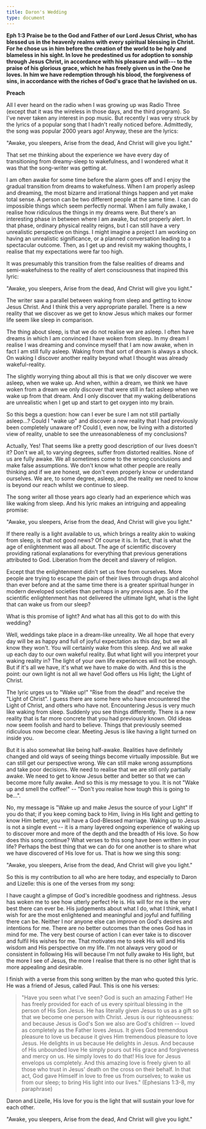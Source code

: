 ```yaml
---
title: Daron's Wedding
type: document
---
```

**Eph 1:3 Praise be to the God and Father of our Lord Jesus Christ, who
has blessed us in the heavenly realms with every spiritual blessing in
Christ. For he chose us in him before the creation of the world to be
holy and blameless in his sight. In love he predestined us for adoption
to sonship through Jesus Christ, in accordance with his pleasure and
will--- to the praise of his glorious grace, which he has freely given
us in the One he loves. In him we have redemption through his blood, the
forgiveness of sins, in accordance with the riches of God's grace that
he lavished on us.**

**Preach**

All I ever heard on the radio when I was growing up was Radio Three
(except that it was the wireless in those days, and the third program).
So I've never taken any interest in pop music. But recently I was very
struck by the lyrics of a popular song that I hadn't really noticed
before. Admittedly, the song was popular 2000 years ago! Anyway, these
are the lyrics:

"Awake, you sleepers, Arise from the dead, And Christ will give you
light."

That set me thinking about the experience we have every day of
transitioning from dreamy-sleep to wakefulness, and I wondered what it
was that the song-writer was getting at.

I am often awake for some time before the alarm goes off and I enjoy the
gradual transition from dreams to wakefulness. When I am properly asleep
and dreaming, the most bizarre and irrational things happen and yet make
total sense. A person can be two different people at the same time. I
can do impossible things which seem perfectly normal. When I am fully
awake, I realise how ridiculous the things in my dreams were. But
there's an interesting phase in between where I am awake, but not
properly alert. In that phase, ordinary physical reality reigns, but I
can still have a very unrealistic perspective on things. I might imagine
a project I am working on having an unrealistic significance, or a
planned conversation leading to a spectacular outcome. Then, as I get up
and revisit my waking thoughts, I realise that my expectations were far
too high.

It was presumably this transition from the false realities of dreams and
semi-wakefulness to the reality of alert consciousness that inspired
this lyric:

"Awake, you sleepers, Arise from the dead, And Christ will give you
light."

The writer saw a parallel between waking from sleep and getting to know
Jesus Christ. And I think this a very appropriate parallel. There is a
new reality that we discover as we get to know Jesus which makes our
former life seem like sleep in comparison.

The thing about sleep, is that we do not realise we are asleep. I often
have dreams in which I am convinced I have woken from sleep. In my dream
I realise I was dreaming and convince myself that I am now awake, when
in fact I am still fully asleep. Waking from that sort of dream is
always a shock. On waking I discover another reality beyond what I
thought was already wakeful-reality.

The slightly worrying thing about all this is that we only discover we
were asleep, when we wake up. And when, within a dream, we think we have
woken from a dream we only discover that were still in fact asleep when
we wake up from that dream. And I only discover that my waking
deliberations are unrealistic when I get up and start to get oxygen into
my brain.

So this begs a question: how can I ever be sure I am not still partially
asleep...? Could I "wake up" and discover a new reality that I had
previously been completely unaware of? Could I, even now, be living with
a distorted view of reality, unable to see the unreasonableness of my
conclusions?

Actually, Yes! That seems like a pretty good description of our lives
doesn't it? Don't we all, to varying degrees, suffer from distorted
realities. None of us are fully awake. We all sometimes come to the
wrong conclusions and make false assumptions. We don't know what other
people are really thinking and if we are honest, we don't even properly
know or understand ourselves. We are, to some degree, asleep, and the
reality we need to know is beyond our reach whilst we continue to sleep.

The song writer all those years ago clearly had an experience which was
like waking from sleep. And his lyric makes an intriguing and appealing
promise:

"Awake, you sleepers, Arise from the dead, And Christ will give you
light."

If there really is a light available to us, which brings a reality akin
to waking from sleep, is that not good news? Of course it is. In fact,
that is what the age of enlightenment was all about. The age of
scientific discovery providing rational explanations for everything that
previous generations attributed to God. Liberation from the deceit and
slavery of religion.

Except that the enlightenment didn't set us free from ourselves. More
people are trying to escape the pain of their lives through drugs and
alcohol than ever before and at the same time there is a greater
spiritual hunger in modern developed societies than perhaps in any
previous age. So if the scientific enlightenment has not delivered the
ultimate light, what is the light that can wake us from our sleep?

What is this promise of light? And what has all this got to do with this
wedding?

Well, weddings take place in a dream-like unreality. We all hope that
every day will be as happy and full of joyful expectation as this day,
but we all know they won't. You will certainly wake from this sleep. And
we all wake up each day to our own wakeful reality. But what light will
you interpret your waking reality in? The light of your own life
experiences will not be enough. But if it's all we have, it's what we
have to make do with. And this is the point: our own light is not all we
have! God offers us His light; the Light of Christ.

The lyric urges us to "Wake up!" "Rise from the dead!" and receive the
"Light of Christ". I guess there are some here who have encountered the
Light of Christ, and others who have not. Encountering Jesus is very
much like waking from sleep. Suddenly you see things differently. There
is a new reality that is far more concrete that you had previously
known. Old ideas now seem foolish and hard to believe. Things that
previously seemed ridiculous now become clear. Meeting Jesus is like
having a light turned on inside you.

But it is also somewhat like being half-awake. Realities have definitely
changed and old ways of seeing things become virtually impossible. But
we can still get our perspective wrong. We can still make wrong
assumptions and take poor decisions. We need to realise that we are
still only partially awake. We need to get to know Jesus better and
better so that we can become more fully awake. And so this is my message
to you. It is not "Wake up and smell the coffee!" -- "Don't you realise
how tough this is going to be...".

No, my message is "Wake up and make Jesus the source of your Light" If
you do that; if you keep coming back to Him, living in His light and
getting to know Him better, you will have a God-Blessed marriage. Waking
up to Jesus is not a single event -- it is a many layered ongoing
experience of waking up to discover more and more of the depth and the
breadth of His love. So how does this song continue? What verses to this
song have been written in your life? Perhaps the best thing that we can
do for one another is to share what we have discovered of His love for
us. That is how we sing this song:

"Awake, you sleepers, Arise from the dead, And Christ will give you
light."

So this is my contribution to all who are here today, and especially to
Daron and Lizelle: this is one of the verses from my song:

I have caught a glimpse of God's incredible goodness and rightness.
Jesus has woken me to see how utterly perfect He is. His will for me is
the very best there can ever be. His judgements about what I do, what I
think, what I wish for are the most enlightened and meaningful and
joyful and fulfilling there can be. Neither I nor anyone else can
improve on God's desires and intentions for me. There are no better
outcomes than the ones God has in mind for me. The very best course of
action I can ever take is to discover and fulfil His wishes for me. That
motivates me to seek His will and His wisdom and His perspective on my
life. I'm not always very good or consistent in following His will
because I'm not fully awake to His light, but the more I see of Jesus,
the more I realise that there is no other light that is more appealing
and desirable.

I finish with a verse from this song written by the man who quoted this
lyric. He was a friend of Jesus, called Paul. This is one his verses:

> "Have you seen what I've seen? God is such an amazing Father! He has
> freely provided for each of us every spiritual blessing in the person
> of His Son Jesus. He has literally given Jesus to us as a gift so that
> we become one person with Christ. Jesus is our righteousness: and
> because Jesus is God's Son we also are God's children -- loved as
> completely as the Father loves Jesus. It gives God tremendous pleasure
> to love us because it gives Him tremendous pleasure to love Jesus. He
> delights in us because He delights in Jesus. And because of His
> unbounded love He simply pours out His grace and forgiveness and mercy
> on us. He simply loves to do that! His love for Jesus envelops us
> completely. And this amazing love is freely given to all those who
> trust in Jesus' death on the cross on their behalf. In that act, God
> gave Himself in love to free us from ourselves; to wake us from our
> sleep; to bring His light into our lives." (Ephesians 1:3-8, my
> paraphrase)

Daron and Lizelle, His love for you is the light that will sustain your
love for each other.

"Awake, you sleepers, Arise from the dead, And Christ will give you
light."
